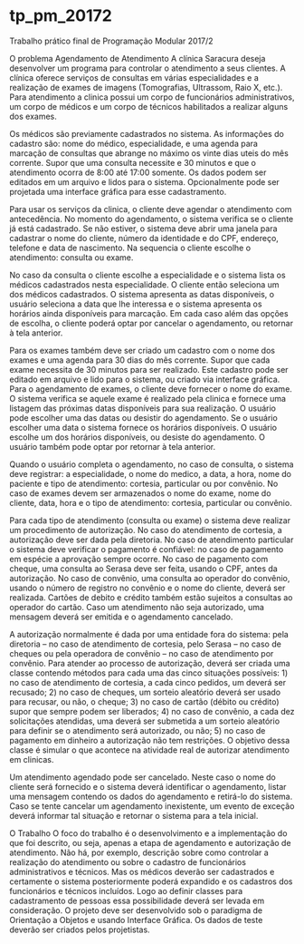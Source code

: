 # tp_pm_20172
Trabalho prático final de Programação Modular 2017/2

O problema
Agendamento de Atendimento
A clínica Saracura deseja desenvolver um programa para controlar o atendimento a seus clientes.
A clínica oferece serviços de consultas em várias especialidades e a realização de exames de
imagens (Tomografias, Ultrassom, Raio X, etc.). Para atendimento a clinica possui um corpo de
funcionários administrativos, um corpo de médicos e um corpo de técnicos habilitados a realizar
alguns dos exames.

Os médicos são previamente cadastrados no sistema. As informações do cadastro são: nome do
médico, especialidade, e uma agenda para marcação de consultas que abrange no máximo os
vinte dias uteis do mês corrente. Supor que uma consulta necessite e 30 minutos e que o
atendimento ocorra de 8:00 até 17:00 somente. Os dados podem ser editados em um arquivo e
lidos para o sistema. Opcionalmente pode ser projetada uma interface gráfica para esse
cadastramento.

Para usar os serviços da clinica, o cliente deve agendar o atendimento com antecedência. No
momento do agendamento, o sistema verifica se o cliente já está cadastrado. Se não estiver, o
sistema deve abrir uma janela para cadastrar o nome do cliente, número da identidade e do CPF,
endereço, telefone e data de nascimento. Na sequencia o cliente escolhe o atendimento: consulta
ou exame.

No caso da consulta o cliente escolhe a especialidade e o sistema lista os médicos cadastrados
nesta especialidade. O cliente então seleciona um dos médicos cadastrados. O sistema apresenta
as datas disponíveis, o usuário seleciona a data que lhe interessa e o sistema apresenta os
horários ainda disponíveis para marcação. Em cada caso além das opções de escolha, o cliente
poderá optar por cancelar o agendamento, ou retornar à tela anterior.

Para os exames também deve ser criado um cadastro com o nome dos exames e uma agenda para
30 dias do mês corrente. Supor que cada exame necessita de 30 minutos para ser realizado. Este
cadastro pode ser editado em arquivo e lido para o sistema, ou criado via interface gráfica.
Para o agendamento de exames, o cliente deve fornecer o nome do exame. O sistema verifica se
aquele exame é realizado pela clinica e fornece uma listagem das próximas datas disponíveis
para sua realização. O usuário pode escolher uma das datas ou desistir do agendamento. Se o
usuário escolher uma data o sistema fornece os horários disponíveis. O usuário escolhe um dos
horários disponíveis, ou desiste do agendamento. O usuário também pode optar por retornar à
tela anterior.

Quando o usuário completa o agendamento, no caso de consulta, o sistema deve registrar: a
especialidade, o nome do medico, a data, a hora, nome do paciente e tipo de atendimento: 
cortesia, particular ou por convênio. No caso de exames devem ser armazenados o nome do
exame, nome do cliente, data, hora e o tipo de atendimento: cortesia, particular ou convênio.

Para cada tipo de atendimento (consulta ou exame) o sistema deve realizar um procedimento de
autorização. No caso do atendimento de cortesia, a autorização deve ser dada pela diretoria. No
caso de atendimento particular o sistema deve verificar o pagamento é confiável: no caso de
pagamento em espécie a aprovação sempre ocorre. No caso de pagamento com cheque, uma
consulta ao Serasa deve ser feita, usando o CPF, antes da autorização. No caso de convênio, uma
consulta ao operador do convênio, usando o número de registro no convênio e o nome do cliente,
deverá ser realizada. Cartões de debito e crédito também estão sujeitos a consultas ao operador
do cartão. Caso um atendimento não seja autorizado, uma mensagem deverá ser emitida e o
agendamento cancelado.

A autorização normalmente é dada por uma entidade fora do sistema: pela diretoria – no caso de
atendimento de cortesia, pelo Serasa – no caso de cheques ou pela operadora de convênio – no
caso de atendimento por convênio. Para atender ao processo de autorização, deverá ser criada
uma classe contendo métodos para cada uma das cinco situações possíveis: 1) no caso de
atendimento de cortesia, a cada cinco pedidos, um deverá ser recusado; 2) no caso de cheques,
um sorteio aleatório deverá ser usado para recusar, ou não, o cheque; 3) no caso de cartão (débito
ou crédito) supor que sempre podem ser liberados; 4) no caso de convênio, a cada dez
solicitações atendidas, uma deverá ser submetida a um sorteio aleatório para definir se o
atendimento será autorizado, ou não; 5) no caso de pagamento em dinheiro a autorização não tem
restrições. O objetivo dessa classe é simular o que acontece na atividade real de autorizar
atendimento em clinicas.

Um atendimento agendado pode ser cancelado. Neste caso o nome do cliente será fornecido e o
sistema deverá identificar o agendamento, listar uma mensagem contendo os dados do
agendamento e retirá-lo do sistema. Caso se tente cancelar um agendamento inexistente, um
evento de exceção deverá informar tal situação e retornar o sistema para a tela inicial.

O Trabalho
O foco do trabalho é o desenvolvimento e a implementação do que foi descrito, ou seja, apenas a
etapa de agendamento e autorização de atendimento. Não há, por exemplo, descrição sobre como
controlar a realização do atendimento ou sobre o cadastro de funcionários administrativos e
técnicos. Mas os médicos deverão ser cadastrados e certamente o sistema posteriormente poderá
expandido e os cadastros dos funcionários e técnicos incluídos. Logo ao definir classes para
cadastramento de pessoas essa possibilidade deverá ser levada em consideração.
O projeto deve ser desenvolvido sob o paradigma de Orientação a Objetos e usando Interface
Gráfica. Os dados de teste deverão ser criados pelos projetistas.
